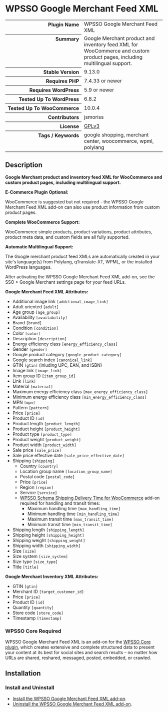 <h1>WPSSO Google Merchant Feed XML</h1>

<table>
<tr><th align="right" valign="top" nowrap>Plugin Name</th><td>WPSSO Google Merchant Feed XML</td></tr>
<tr><th align="right" valign="top" nowrap>Summary</th><td>Google Merchant product and inventory feed XML for WooCommerce and custom product pages, including multilingual support.</td></tr>
<tr><th align="right" valign="top" nowrap>Stable Version</th><td>9.13.0</td></tr>
<tr><th align="right" valign="top" nowrap>Requires PHP</th><td>7.4.33 or newer</td></tr>
<tr><th align="right" valign="top" nowrap>Requires WordPress</th><td>5.9 or newer</td></tr>
<tr><th align="right" valign="top" nowrap>Tested Up To WordPress</th><td>6.8.2</td></tr>
<tr><th align="right" valign="top" nowrap>Tested Up To WooCommerce</th><td>10.0.4</td></tr>
<tr><th align="right" valign="top" nowrap>Contributors</th><td>jsmoriss</td></tr>
<tr><th align="right" valign="top" nowrap>License</th><td><a href="https://www.gnu.org/licenses/gpl.txt">GPLv3</a></td></tr>
<tr><th align="right" valign="top" nowrap>Tags / Keywords</th><td>google shopping, merchant center, woocommerce, wpml, polylang</td></tr>
</table>

<h2>Description</h2>

<!-- about -->

<p><strong>Google Merchant product and inventory feed XML for WooCommerce and custom product pages, including multilingual support.</strong></p>

<p><strong>E-Commerce Plugin Optional:</strong></p>

<p>WooCommerce is suggested but not required - the WPSSO Google Merchant Feed XML add-on can also use product information from custom product pages.</p>

<p><strong>Complete WooCommerce Support:</strong></p>

<p>WooCommerce simple products, product variations, product attributes, product meta data, and custom fields are all fully supported.</p>

<!-- /about -->

<p><strong>Automatic Multilingual Support:</strong></p>

<p>The Google merchant product feed XMLs are automatically created in your site's language(s) from Polylang, qTranslate-XT, WPML, or the installed WordPress languages.</p>

<p>After activating the WPSSO Google Merchant Feed XML add-on, see the SSO &gt; Google Merchant settings page for your feed URLs.</p>

<p><strong>Google Merchant Feed XML Attributes:</strong></p>

<ul>
<li>Additional image link <code>&#91;additional_image_link&#93;</code></li>
<li>Adult oriented <code>&#91;adult&#93;</code></li>
<li>Age group <code>&#91;age_group&#93;</code></li>
<li>Availability <code>&#91;availability&#93;</code></li>
<li>Brand <code>&#91;brand&#93;</code></li>
<li>Condition <code>&#91;condition&#93;</code></li>
<li>Color <code>&#91;color&#93;</code></li>
<li>Description <code>&#91;description&#93;</code></li>
<li>Energy efficiency class <code>&#91;energy_efficiency_class&#93;</code></li>
<li>Gender <code>&#91;gender&#93;</code></li>
<li>Google product category <code>&#91;google_product_category&#93;</code></li>
<li>Google search index <code>&#91;canonical_link&#93;</code></li>
<li>GTIN <code>&#91;gtin&#93;</code> (inluding UPC, EAN, and ISBN)</li>
<li>Image link <code>&#91;image_link&#93;</code></li>
<li>Item group ID <code>&#91;item_group_id&#93;</code></li>
<li>Link <code>&#91;link&#93;</code></li>
<li>Material <code>&#91;material&#93;</code></li>
<li>Maximum energy efficiency class <code>&#91;max_energy_efficiency_class&#93;</code></li>
<li>Minimum energy efficiency class <code>&#91;min_energy_efficiency_class&#93;</code></li>
<li>MPN <code>&#91;mpn&#93;</code></li>
<li>Pattern <code>&#91;pattern&#93;</code></li>
<li>Price <code>&#91;price&#93;</code></li>
<li>Product ID <code>&#91;id&#93;</code></li>
<li>Product length <code>&#91;product_length&#93;</code></li>
<li>Product height <code>&#91;product_height&#93;</code></li>
<li>Product type <code>&#91;product_type&#93;</code></li>
<li>Product weight <code>&#91;product_weight&#93;</code></li>
<li>Product width <code>&#91;product_width&#93;</code></li>
<li>Sale price <code>&#91;sale_price&#93;</code></li>
<li>Sale price effective date <code>&#91;sale_price_effective_date&#93;</code></li>
<li>Shipping <code>&#91;shipping&#93;</code>

<ul>
<li>Country <code>&#91;country&#93;</code></li>
<li>Location group name <code>&#91;location_group_name&#93;</code></li>
<li>Postal code <code>&#91;postal_code&#93;</code></li>
<li>Price <code>&#91;price&#93;</code></li>
<li>Region <code>&#91;region&#93;</code></li>
<li>Service <code>&#91;service&#93;</code></li>
<li><a href="https://wordpress.org/plugins/wpsso-wc-shipping-delivery-time/">WPSSO Schema Shipping Delivery Time for WooCommerce</a> add-on required for handling and transit times:

<ul>
<li>Maximum handling time <code>&#91;max_handling_time&#93;</code></li>
<li>Minimum handling time <code>&#91;min_handling_time&#93;</code></li>
<li>Maximum transit time <code>&#91;max_transit_time&#93;</code></li>
<li>Minimum transit time <code>&#91;min_transit_time&#93;</code></li>
</ul></li>
</ul></li>
<li>Shipping length <code>&#91;shipping_length&#93;</code></li>
<li>Shipping height <code>&#91;shipping_height&#93;</code></li>
<li>Shipping weight <code>&#91;shipping_weight&#93;</code></li>
<li>Shipping width <code>&#91;shipping_width&#93;</code></li>
<li>Size <code>&#91;size&#93;</code></li>
<li>Size system <code>&#91;size_system&#93;</code></li>
<li>Size type <code>&#91;size_type&#93;</code></li>
<li>Title <code>&#91;title&#93;</code></li>
</ul>

<p><strong>Google Merchant Inventory XML Attributes:</strong></p>

<ul>
<li>GTIN <code>&#91;gtin&#93;</code></li>
<li>Merchant ID <code>&#91;target_customer_id&#93;</code></li>
<li>Price <code>&#91;price&#93;</code></li>
<li>Product ID <code>&#91;id&#93;</code></li>
<li>Quantity <code>&#91;quantity&#93;</code></li>
<li>Store code <code>&#91;store_code&#93;</code></li>
<li>Timestamp <code>&#91;timestamp&#93;</code></li>
</ul>

<h3>WPSSO Core Required</h3>

<p>WPSSO Google Merchant Feed XML is an add-on for the <a href="https://wordpress.org/plugins/wpsso/">WPSSO Core plugin</a>, which creates extensive and complete structured data to present your content at its best for social sites and search results – no matter how URLs are shared, reshared, messaged, posted, embedded, or crawled.</p>

<h2>Installation</h2>

<h3 class="top">Install and Uninstall</h3>

<ul>
<li><a href="https://wpsso.com/docs/plugins/wpsso-google-merchant-feed/installation/install-the-plugin/">Install the WPSSO Google Merchant Feed XML add-on</a>.</li>
<li><a href="https://wpsso.com/docs/plugins/wpsso-google-merchant-feed/installation/uninstall-the-plugin/">Uninstall the WPSSO Google Merchant Feed XML add-on</a>.</li>
</ul>

